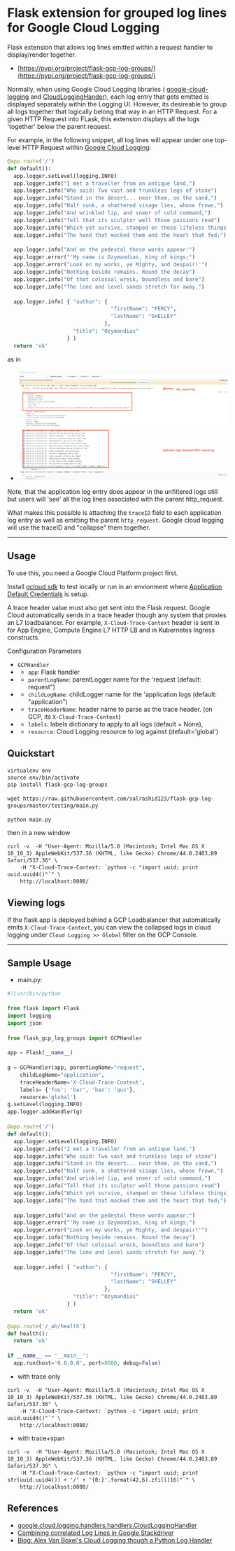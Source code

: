 # Flask extension for grouped log lines for Google Cloud Logging

Flask extension that allows log lines emitted within a request handler to display/render together.

- [https://pypi.org/project/flask-gcp-log-groups/](https://pypi.org/project/flask-gcp-log-groups/)

Normally, when using Google Cloud Logging libraries ( [google-cloud-logging](https://pypi.org/project/google-cloud-logging/) and [CloudLoggingHander](https://googlecloudplatform.github.io/google-cloud-python/latest/logging/handlers.html)), each log entry that gets emitted is displayed separately within the Logging UI.  However, its desireable to group all logs together that logically belong that way in an HTTP Request.  For a given HTTP Request into FLask, this extension displays all the logs 'together' below the parent request.

For example, in the  following snippet, all log lines will appear under one top-level HTTP Request within [Google Cloud Logging](https://cloud.google.com/logging/):

```python
@app.route('/')
def default():
  app.logger.setLevel(logging.INFO)
  app.logger.info("I met a traveller from an antique land,")
  app.logger.info("Who said: Two vast and trunkless legs of stone")
  app.logger.info("Stand in the desert... near them, on the sand,")
  app.logger.info("Half sunk, a shattered visage lies, whose frown,")
  app.logger.info("And wrinkled lip, and sneer of cold command,")
  app.logger.info("Tell that its sculptor well those passions read")
  app.logger.info("Which yet survive, stamped on these lifeless things,")
  app.logger.info("The hand that mocked them and the heart that fed;")

  app.logger.info("And on the pedestal these words appear:")
  app.logger.error("'My name is Ozymandias, king of kings;")
  app.logger.error("Look on my works, ye Mighty, and despair!'")
  app.logger.info("Nothing beside remains. Round the decay")
  app.logger.info("Of that colossal wreck, boundless and bare")
  app.logger.info("The lone and level sands stretch far away.")

  app.logger.info( { "author": {
                                 "firstName": "PERCY",
                                 "lastName": "SHELLEY"
                               },
                     "title": "Ozymandias"
                   } )
  return 'ok'
```

as in

- ![images/log_entry.png](images/log_entry.png)

Note, that the application log entry does appear in the unfiltered logs still but users will 'see' all the log lines associated with the parent http_request.

What makes this possible is attaching the `traceID` field to each application log entry as well as emitting the parent `http_request`.  Google cloud logging will use the traceID and "collapse" them together.

---

## Usage

To use this, you need a Google Cloud Platform project first.  

Install [gcloud sdk](https://cloud.google.com/sdk/docs/quickstarts) to test locally or run in an envionment where [Application Default Credentials](https://cloud.google.com/docs/authentication/production#obtaining_credentials_on_compute_engine_kubernetes_engine_app_engine_flexible_environment_and_cloud_functions) is setup.

A trace header value must also get sent into the Flask request.  Google Cloud automatically sends in a trace header though any system that proxies an L7 loadbalancer.  For example, `X-Cloud-Trace-Context` header is sent in for App Engine, Compute Engine L7 HTTP LB and in Kubernetes Ingress constructs.


Configuration Parameters

- ```GCPHandler```
- - ```app```: Flask handler
- - ```parentLogName```: parentLogger name for the 'request (default: request")
- - ```childLogName```:  childLogger name for the 'application logs (default: "application")
- - ```traceHeaderName```: header name to parse as the trace header.  (on GCP, its ```X-Cloud-Trace-Context```)
- - ```labels```: labels dictionary to apply to all logs (default = None),
- - ```resource```:  Cloud Logging resource to log against (default='global')

## Quickstart

```
virtualenv env
source env/bin/activate
pip install flask-gcp-log-groups

wget https://raw.githubusercontent.com/salrashid123/flask-gcp-log-groups/master/testing/main.py

python main.py
```

then in a new window

```
curl -v  -H "User-Agent: Mozilla/5.0 (Macintosh; Intel Mac OS X 10_10_3) AppleWebKit/537.36 (KHTML, like Gecko) Chrome/44.0.2403.89 Safari/537.36" \
    -H "X-Cloud-Trace-Context: `python -c "import uuid; print uuid.uuid4()"`" \
    http://localhost:8080/
```

## Viewing logs

If the flask app is deployed behind a GCP Loadbalancer that automatically emits ```X-Cloud-Trace-Context```, you can view the collapsed logs in cloud logging
under ```Cloud Logging >> Global``` filter on the GCP Console.

---

## Sample Usage

- main.py:

```python
#!/usr/bin/python

from flask import Flask
import logging
import json

from flask_gcp_log_groups import GCPHandler

app = Flask(__name__)

g = GCPHandler(app, parentLogName="request",
    childLogName="application",
    traceHeaderName='X-Cloud-Trace-Context',
    labels= {'foo': 'bar', 'baz': 'qux'},
    resource='global')
g.setLevel(logging.INFO)
app.logger.addHandler(g)

@app.route('/')
def default():
  app.logger.setLevel(logging.INFO)
  app.logger.info("I met a traveller from an antique land,")
  app.logger.info("Who said: Two vast and trunkless legs of stone")
  app.logger.info("Stand in the desert... near them, on the sand,")
  app.logger.info("Half sunk, a shattered visage lies, whose frown,")
  app.logger.info("And wrinkled lip, and sneer of cold command,")
  app.logger.info("Tell that its sculptor well those passions read")
  app.logger.info("Which yet survive, stamped on these lifeless things,")
  app.logger.info("The hand that mocked them and the heart that fed;")

  app.logger.info("And on the pedestal these words appear:")
  app.logger.error("'My name is Ozymandias, king of kings;")
  app.logger.error("Look on my works, ye Mighty, and despair!'")
  app.logger.info("Nothing beside remains. Round the decay")
  app.logger.info("Of that colossal wreck, boundless and bare")
  app.logger.info("The lone and level sands stretch far away.")

  app.logger.info( { "author": {
                                 "firstName": "PERCY",
                                 "lastName": "SHELLEY"
                               },
                     "title": "Ozymandias"
                   } )
  return 'ok'

@app.route('/_ah/health')
def health():
  return 'ok'

if __name__ == '__main__':
  app.run(host='0.0.0.0', port=8080, debug=False)
```

- with trace only
```
curl -v  -H "User-Agent: Mozilla/5.0 (Macintosh; Intel Mac OS X 10_10_3) AppleWebKit/537.36 (KHTML, like Gecko) Chrome/44.0.2403.89 Safari/537.36" \
    -H "X-Cloud-Trace-Context: `python -c "import uuid; print uuid.uuid4()"`" \
    http://localhost:8080/
```

- with trace+span

```
curl -v  -H "User-Agent: Mozilla/5.0 (Macintosh; Intel Mac OS X 10_10_3) AppleWebKit/537.36 (KHTML, like Gecko) Chrome/44.0.2403.89 Safari/537.36" \
    -H "X-Cloud-Trace-Context: `python -c "import uuid; print str(uuid.uuid4()) + '/' + '{0:}'.format(42,6).zfill(16)"`" \
    http://localhost:8080/
```


## References

  - [google.cloud.logging.handlers.handlers.CloudLoggingHandler](https://googlecloudplatform.github.io/google-cloud-python/latest/logging/handlers.html)
  - [Combining correlated Log Lines in Google Stackdriver](https://medium.com/google-cloud/combining-correlated-log-lines-in-google-stackdriver-dd23284aeb29)
  - [Blog: Alex Van Boxel's Cloud Logging though a Python Log Handler](https://medium.com/google-cloud/cloud-logging-though-a-python-log-handler-a3fbeaf14704)
